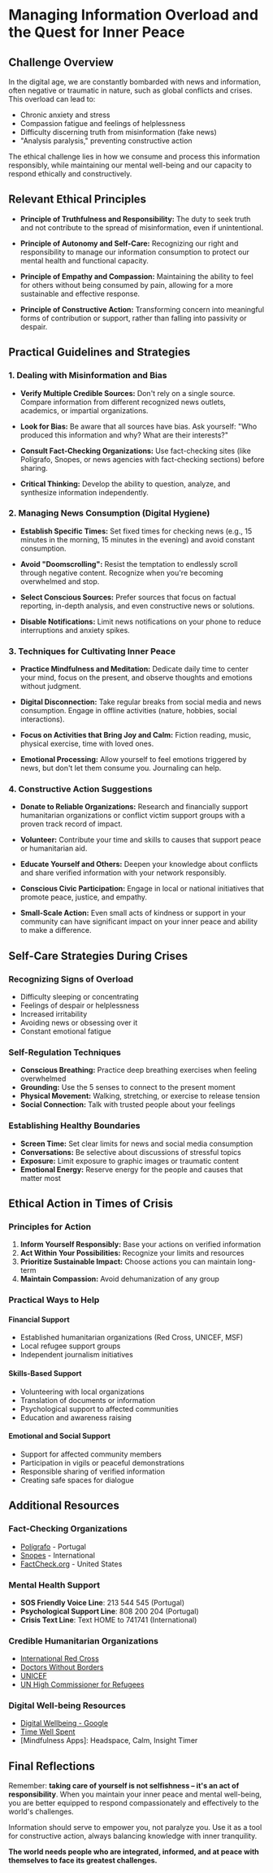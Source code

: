 # Managing Information Overload and the Quest for Inner Peace

## Challenge Overview

In the digital age, we are constantly bombarded with news and information, often negative or traumatic in nature, such as global conflicts and crises. This overload can lead to:

* Chronic anxiety and stress
* Compassion fatigue and feelings of helplessness
* Difficulty discerning truth from misinformation (fake news)
* "Analysis paralysis," preventing constructive action

The ethical challenge lies in how we consume and process this information responsibly, while maintaining our mental well-being and our capacity to respond ethically and constructively.

## Relevant Ethical Principles

* **Principle of Truthfulness and Responsibility:** The duty to seek truth and not contribute to the spread of misinformation, even if unintentional.

* **Principle of Autonomy and Self-Care:** Recognizing our right and responsibility to manage our information consumption to protect our mental health and functional capacity.

* **Principle of Empathy and Compassion:** Maintaining the ability to feel for others without being consumed by pain, allowing for a more sustainable and effective response.

* **Principle of Constructive Action:** Transforming concern into meaningful forms of contribution or support, rather than falling into passivity or despair.

## Practical Guidelines and Strategies

### 1. Dealing with Misinformation and Bias

* **Verify Multiple Credible Sources:** Don't rely on a single source. Compare information from different recognized news outlets, academics, or impartial organizations.

* **Look for Bias:** Be aware that all sources have bias. Ask yourself: "Who produced this information and why? What are their interests?"

* **Consult Fact-Checking Organizations:** Use fact-checking sites (like Polígrafo, Snopes, or news agencies with fact-checking sections) before sharing.

* **Critical Thinking:** Develop the ability to question, analyze, and synthesize information independently.

### 2. Managing News Consumption (Digital Hygiene)

* **Establish Specific Times:** Set fixed times for checking news (e.g., 15 minutes in the morning, 15 minutes in the evening) and avoid constant consumption.

* **Avoid "Doomscrolling":** Resist the temptation to endlessly scroll through negative content. Recognize when you're becoming overwhelmed and stop.

* **Select Conscious Sources:** Prefer sources that focus on factual reporting, in-depth analysis, and even constructive news or solutions.

* **Disable Notifications:** Limit news notifications on your phone to reduce interruptions and anxiety spikes.

### 3. Techniques for Cultivating Inner Peace

* **Practice Mindfulness and Meditation:** Dedicate daily time to center your mind, focus on the present, and observe thoughts and emotions without judgment.

* **Digital Disconnection:** Take regular breaks from social media and news consumption. Engage in offline activities (nature, hobbies, social interactions).

* **Focus on Activities that Bring Joy and Calm:** Fiction reading, music, physical exercise, time with loved ones.

* **Emotional Processing:** Allow yourself to feel emotions triggered by news, but don't let them consume you. Journaling can help.

### 4. Constructive Action Suggestions

* **Donate to Reliable Organizations:** Research and financially support humanitarian organizations or conflict victim support groups with a proven track record of impact.

* **Volunteer:** Contribute your time and skills to causes that support peace or humanitarian aid.

* **Educate Yourself and Others:** Deepen your knowledge about conflicts and share verified information with your network responsibly.

* **Conscious Civic Participation:** Engage in local or national initiatives that promote peace, justice, and empathy.

* **Small-Scale Action:** Even small acts of kindness or support in your community can have significant impact on your inner peace and ability to make a difference.

## Self-Care Strategies During Crises

### Recognizing Signs of Overload

* Difficulty sleeping or concentrating
* Feelings of despair or helplessness
* Increased irritability
* Avoiding news or obsessing over it
* Constant emotional fatigue

### Self-Regulation Techniques

* **Conscious Breathing:** Practice deep breathing exercises when feeling overwhelmed
* **Grounding:** Use the 5 senses to connect to the present moment
* **Physical Movement:** Walking, stretching, or exercise to release tension
* **Social Connection:** Talk with trusted people about your feelings

### Establishing Healthy Boundaries

* **Screen Time:** Set clear limits for news and social media consumption
* **Conversations:** Be selective about discussions of stressful topics
* **Exposure:** Limit exposure to graphic images or traumatic content
* **Emotional Energy:** Reserve energy for the people and causes that matter most

## Ethical Action in Times of Crisis

### Principles for Action

1. **Inform Yourself Responsibly:** Base your actions on verified information
2. **Act Within Your Possibilities:** Recognize your limits and resources
3. **Prioritize Sustainable Impact:** Choose actions you can maintain long-term
4. **Maintain Compassion:** Avoid dehumanization of any group

### Practical Ways to Help

#### Financial Support
* Established humanitarian organizations (Red Cross, UNICEF, MSF)
* Local refugee support groups
* Independent journalism initiatives

#### Skills-Based Support
* Volunteering with local organizations
* Translation of documents or information
* Psychological support to affected communities
* Education and awareness raising

#### Emotional and Social Support
* Support for affected community members
* Participation in vigils or peaceful demonstrations
* Responsible sharing of verified information
* Creating safe spaces for dialogue

## Additional Resources

### Fact-Checking Organizations
* [Polígrafo](https://poligrafo.sapo.pt/) - Portugal
* [Snopes](https://www.snopes.com/) - International
* [FactCheck.org](https://www.factcheck.org/) - United States

### Mental Health Support
* **SOS Friendly Voice Line**: 213 544 545 (Portugal)
* **Psychological Support Line**: 808 200 204 (Portugal)
* **Crisis Text Line**: Text HOME to 741741 (International)

### Credible Humanitarian Organizations
* [International Red Cross](https://www.icrc.org/)
* [Doctors Without Borders](https://www.msf.org/)
* [UNICEF](https://www.unicef.org/)
* [UN High Commissioner for Refugees](https://www.unhcr.org/)

### Digital Well-being Resources
* [Digital Wellbeing - Google](https://wellbeing.google/)
* [Time Well Spent](https://www.humanetech.com/)
* [Mindfulness Apps]: Headspace, Calm, Insight Timer

## Final Reflections

Remember: **taking care of yourself is not selfishness – it's an act of responsibility**. When you maintain your inner peace and mental well-being, you are better equipped to respond compassionately and effectively to the world's challenges.

Information should serve to empower you, not paralyze you. Use it as a tool for constructive action, always balancing knowledge with inner tranquility.

**The world needs people who are integrated, informed, and at peace with themselves to face its greatest challenges.**
